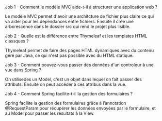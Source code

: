 
Job 1 - Comment le modèle MVC aide-t-il à structurer une application web ?

Le modèle MVC  permet d'avoir une architcture de fichier plus claire ce qui va aider pour les dépendances entre fichiers. Ensuite il crée une arborescence dans le dossier src qui rend le projet plus lisible.

Job 2 - Quelle est la différence entre Thymeleaf et les templates HTML classques ?

Thymeleaf permet de faire des pages HTML dynamiques avec du contenu géré par Java, ce qui n'est pas possible avec du HTML statique. 

Job 3 - Comment pouvez-vous passer des données d'un controleur à une vue dans Spring ?

On utilisedes un Model, c'est un objet dans lequel on fait passer des attributs. Ensuite on peut accéder à ces attribus dans la vue.

Job 4 - Comment Spring facilite-t-il la gestion des formulaires ?

Spring facilite la gestion des formulaires grâce à l’annotation @RequestParam pour récupérer les données envoyées par le formulaire, et au Model pour passer les résultats à la View.